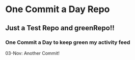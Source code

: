# One Commit a Day Repo
## Just a Test Repo and greenRepo!!
### One Commit a Day to keep green my activity feed 

03-Nov: Another Commit!